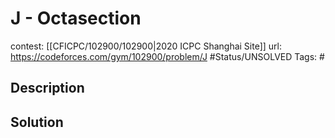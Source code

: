 # J - Octasection

contest: [[CFICPC/102900/102900|2020 ICPC Shanghai Site]]
url: https://codeforces.com/gym/102900/problem/J
#Status/UNSOLVED
Tags: #

## Description

## Solution

